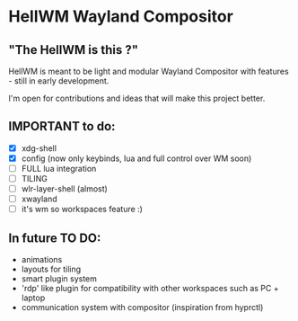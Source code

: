 # HellWM Wayland Compositor

## "The HellWM is this ?"

HellWM is meant to be light and modular Wayland Compositor with features - still in early development.

I'm open for contributions and ideas that will make this project better.

## IMPORTANT to do: 
- [x] xdg-shell 
- [x] config (now only keybinds, lua and full control over WM soon)
- [ ] FULL lua integration 
- [ ] TILING
- [ ] wlr-layer-shell (almost)
- [ ] xwayland
- [ ] it's wm so workspaces feature :)

## In future TO DO:
- animations
- layouts for tiling
- smart plugin system
- 'rdp' like plugin for compatibility with other workspaces such as PC + laptop
- communication system with compositor (inspiration from hyprctl)
